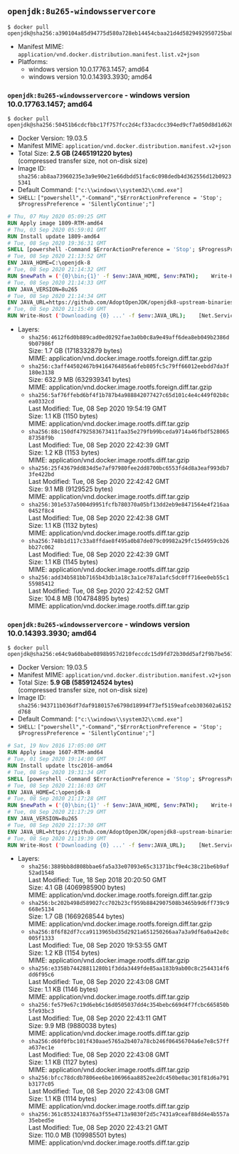 ## `openjdk:8u265-windowsservercore`

```console
$ docker pull openjdk@sha256:a390104a85d94775d580a728eb14454cbaa21d4d5829492950725ba862d1fc50
```

-	Manifest MIME: `application/vnd.docker.distribution.manifest.list.v2+json`
-	Platforms:
	-	windows version 10.0.17763.1457; amd64
	-	windows version 10.0.14393.3930; amd64

### `openjdk:8u265-windowsservercore` - windows version 10.0.17763.1457; amd64

```console
$ docker pull openjdk@sha256:50451b6cdcfbbc17f757fcc2d4cf33acdcc394ed9cf7a050d8d1d62666aac77b
```

-	Docker Version: 19.03.5
-	Manifest MIME: `application/vnd.docker.distribution.manifest.v2+json`
-	Total Size: **2.5 GB (2465191220 bytes)**  
	(compressed transfer size, not on-disk size)
-	Image ID: `sha256:ab8aa73960235e3a9e90e21e66dbdd51fac6c098dedb4d362556d12b09235341`
-	Default Command: `["c:\\windows\\system32\\cmd.exe"]`
-	`SHELL`: `["powershell","-Command","$ErrorActionPreference = 'Stop'; $ProgressPreference = 'SilentlyContinue';"]`

```dockerfile
# Thu, 07 May 2020 05:09:25 GMT
RUN Apply image 1809-RTM-amd64
# Thu, 03 Sep 2020 05:59:01 GMT
RUN Install update 1809-amd64
# Tue, 08 Sep 2020 19:36:31 GMT
SHELL [powershell -Command $ErrorActionPreference = 'Stop'; $ProgressPreference = 'SilentlyContinue';]
# Tue, 08 Sep 2020 21:13:52 GMT
ENV JAVA_HOME=C:\openjdk-8
# Tue, 08 Sep 2020 21:14:32 GMT
RUN $newPath = ('{0}\bin;{1}' -f $env:JAVA_HOME, $env:PATH); 	Write-Host ('Updating PATH: {0}' -f $newPath); 	setx /M PATH $newPath
# Tue, 08 Sep 2020 21:14:33 GMT
ENV JAVA_VERSION=8u265
# Tue, 08 Sep 2020 21:14:34 GMT
ENV JAVA_URL=https://github.com/AdoptOpenJDK/openjdk8-upstream-binaries/releases/download/jdk8u265-b01/OpenJDK8U-jdk_x64_windows_8u265b01.zip
# Tue, 08 Sep 2020 21:15:49 GMT
RUN Write-Host ('Downloading {0} ...' -f $env:JAVA_URL); 	[Net.ServicePointManager]::SecurityProtocol = [Net.SecurityProtocolType]::Tls12; 	Invoke-WebRequest -Uri $env:JAVA_URL -OutFile 'openjdk.zip'; 		Write-Host 'Expanding ...'; 	New-Item -ItemType Directory -Path C:\temp | Out-Null; 	Expand-Archive openjdk.zip -DestinationPath C:\temp; 	Move-Item -Path C:\temp\* -Destination $env:JAVA_HOME; 	Remove-Item C:\temp; 		Write-Host 'Removing ...'; 	Remove-Item openjdk.zip -Force; 		Write-Host 'Verifying install ...'; 	Write-Host '  javac -version'; javac -version; 	Write-Host '  java -version'; java -version; 		Write-Host 'Complete.'
```

-	Layers:
	-	`sha256:4612f6d0b889cad0ed0292fae3a0b0c8a9e49aff6dea8eb049b2386d9b07986f`  
		Size: 1.7 GB (1718332879 bytes)  
		MIME: application/vnd.docker.image.rootfs.foreign.diff.tar.gzip
	-	`sha256:c3aff44502467b94164764856a6feb805fc5c79ff66012eebdd7da3f180e3138`  
		Size: 632.9 MB (632939341 bytes)  
		MIME: application/vnd.docker.image.rootfs.foreign.diff.tar.gzip
	-	`sha256:5af76ffebd6bf4f1b787b4a988842077427c65d101c4e4c449f02b8cea0332cd`  
		Last Modified: Tue, 08 Sep 2020 19:54:19 GMT  
		Size: 1.1 KB (1150 bytes)  
		MIME: application/vnd.docker.image.rootfs.diff.tar.gzip
	-	`sha256:88c150df4792583673411faa35e279fb99bceda9714a46fbdf52806587358f9b`  
		Last Modified: Tue, 08 Sep 2020 22:42:39 GMT  
		Size: 1.2 KB (1153 bytes)  
		MIME: application/vnd.docker.image.rootfs.diff.tar.gzip
	-	`sha256:25f43679dd834d5e7af97980fee2dd8700bc6553fd4d8a3eaf993db73fe422bd`  
		Last Modified: Tue, 08 Sep 2020 22:42:42 GMT  
		Size: 9.1 MB (9129525 bytes)  
		MIME: application/vnd.docker.image.rootfs.diff.tar.gzip
	-	`sha256:301e537a5004d9951fcfb780370a05bf13dd2eb9e8471564e4f216aa0452f8c4`  
		Last Modified: Tue, 08 Sep 2020 22:42:38 GMT  
		Size: 1.1 KB (1132 bytes)  
		MIME: application/vnd.docker.image.rootfs.diff.tar.gzip
	-	`sha256:748b1d117c33a8ffdae8f495a0b87de079c09982a29fc15d4959cb26bb27c062`  
		Last Modified: Tue, 08 Sep 2020 22:42:39 GMT  
		Size: 1.1 KB (1145 bytes)  
		MIME: application/vnd.docker.image.rootfs.diff.tar.gzip
	-	`sha256:add34b581bb7165b43db1a18c3a1ce787a1afc5dc0ff716ee0eb55c155985412`  
		Last Modified: Tue, 08 Sep 2020 22:42:52 GMT  
		Size: 104.8 MB (104784895 bytes)  
		MIME: application/vnd.docker.image.rootfs.diff.tar.gzip

### `openjdk:8u265-windowsservercore` - windows version 10.0.14393.3930; amd64

```console
$ docker pull openjdk@sha256:e64c9a60babe0898b957d210feccdc15d9fd72b30dd5af2f9b7be5678c6972f0
```

-	Docker Version: 19.03.5
-	Manifest MIME: `application/vnd.docker.distribution.manifest.v2+json`
-	Total Size: **5.9 GB (5859124524 bytes)**  
	(compressed transfer size, not on-disk size)
-	Image ID: `sha256:943711b036df7daf9180157e6798d18994f73ef5159eafceb303602a6152d768`
-	Default Command: `["c:\\windows\\system32\\cmd.exe"]`
-	`SHELL`: `["powershell","-Command","$ErrorActionPreference = 'Stop'; $ProgressPreference = 'SilentlyContinue';"]`

```dockerfile
# Sat, 19 Nov 2016 17:05:00 GMT
RUN Apply image 1607-RTM-amd64
# Tue, 01 Sep 2020 19:14:00 GMT
RUN Install update ltsc2016-amd64
# Tue, 08 Sep 2020 19:31:34 GMT
SHELL [powershell -Command $ErrorActionPreference = 'Stop'; $ProgressPreference = 'SilentlyContinue';]
# Tue, 08 Sep 2020 21:16:03 GMT
ENV JAVA_HOME=C:\openjdk-8
# Tue, 08 Sep 2020 21:17:28 GMT
RUN $newPath = ('{0}\bin;{1}' -f $env:JAVA_HOME, $env:PATH); 	Write-Host ('Updating PATH: {0}' -f $newPath); 	setx /M PATH $newPath
# Tue, 08 Sep 2020 21:17:29 GMT
ENV JAVA_VERSION=8u265
# Tue, 08 Sep 2020 21:17:30 GMT
ENV JAVA_URL=https://github.com/AdoptOpenJDK/openjdk8-upstream-binaries/releases/download/jdk8u265-b01/OpenJDK8U-jdk_x64_windows_8u265b01.zip
# Tue, 08 Sep 2020 21:19:39 GMT
RUN Write-Host ('Downloading {0} ...' -f $env:JAVA_URL); 	[Net.ServicePointManager]::SecurityProtocol = [Net.SecurityProtocolType]::Tls12; 	Invoke-WebRequest -Uri $env:JAVA_URL -OutFile 'openjdk.zip'; 		Write-Host 'Expanding ...'; 	New-Item -ItemType Directory -Path C:\temp | Out-Null; 	Expand-Archive openjdk.zip -DestinationPath C:\temp; 	Move-Item -Path C:\temp\* -Destination $env:JAVA_HOME; 	Remove-Item C:\temp; 		Write-Host 'Removing ...'; 	Remove-Item openjdk.zip -Force; 		Write-Host 'Verifying install ...'; 	Write-Host '  javac -version'; javac -version; 	Write-Host '  java -version'; java -version; 		Write-Host 'Complete.'
```

-	Layers:
	-	`sha256:3889bb8d808bbae6fa5a33e07093e65c31371bcf9e4c38c21be6b9af52ad1548`  
		Last Modified: Tue, 18 Sep 2018 20:20:50 GMT  
		Size: 4.1 GB (4069985900 bytes)  
		MIME: application/vnd.docker.image.rootfs.foreign.diff.tar.gzip
	-	`sha256:bc202b498d589027cc702b23cf959b8842907508b3465b9d6ff739c9668e5134`  
		Size: 1.7 GB (1669268544 bytes)  
		MIME: application/vnd.docker.image.rootfs.foreign.diff.tar.gzip
	-	`sha256:8f6f82df7cca9113965bd35d2921a651250266aa7a3a9df6a0a42e8c005f1333`  
		Last Modified: Tue, 08 Sep 2020 19:53:55 GMT  
		Size: 1.2 KB (1154 bytes)  
		MIME: application/vnd.docker.image.rootfs.diff.tar.gzip
	-	`sha256:e3358b74428811280b1f3dda3449fde85aa183b9ab00c8c2544314f6dd6f95c6`  
		Last Modified: Tue, 08 Sep 2020 22:43:08 GMT  
		Size: 1.1 KB (1146 bytes)  
		MIME: application/vnd.docker.image.rootfs.diff.tar.gzip
	-	`sha256:fe579e67c19d6eb6c16d0505037dd4c354bebc669d4f7fcbc665850b5fe93bc3`  
		Last Modified: Tue, 08 Sep 2020 22:43:11 GMT  
		Size: 9.9 MB (9880038 bytes)  
		MIME: application/vnd.docker.image.rootfs.diff.tar.gzip
	-	`sha256:d60f0fbc101f430aae5765a2b407a78cb246f06456704a6e7e8c57ffa637ec1e`  
		Last Modified: Tue, 08 Sep 2020 22:43:08 GMT  
		Size: 1.1 KB (1127 bytes)  
		MIME: application/vnd.docker.image.rootfs.diff.tar.gzip
	-	`sha256:bfcc78dcdb7806ee6be106966aa8852ee2dc450be0ac301f81d6a791b3177c05`  
		Last Modified: Tue, 08 Sep 2020 22:43:08 GMT  
		Size: 1.1 KB (1114 bytes)  
		MIME: application/vnd.docker.image.rootfs.diff.tar.gzip
	-	`sha256:361c8532418376a3f55e4713a9830f2d5c7431a9ceaf88dd4e4b557a35ebed5e`  
		Last Modified: Tue, 08 Sep 2020 22:43:21 GMT  
		Size: 110.0 MB (109985501 bytes)  
		MIME: application/vnd.docker.image.rootfs.diff.tar.gzip
